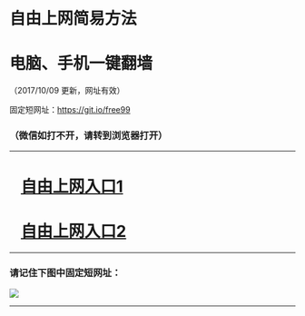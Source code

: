 ﻿# 自由上网简易方法

# 电脑、手机一键翻墙

（2017/10/09 更新，网址有效）

固定短网址：https://git.io/free99

### （微信如打不开，请转到浏览器打开）


***





# &nbsp;&nbsp; <a href="http://ft462712920.fwq-tz-1001.info/fwqtz01.html?t=10090016991 " target="_blank">自由上网入口1</a>
# &nbsp;&nbsp; <a href="http://ft705725408.fwq-tz-1002.info/fwqtz02.html?t=1009001609 " target="_blank">自由上网入口2</a>
***

### 请记住下图中固定短网址：

<img src="https://s3-us-west-2.amazonaws.com/fwq-1001/yjfq-20170905okok.png" /> 


***


